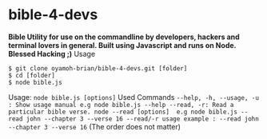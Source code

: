 # bible-4-devs
**Bible Utility for use on the commandline by developers, hackers and terminal lovers in general. Built using Javascript and runs on Node. Blessed Hacking ;)**
Usage
```
$ git clone oyamoh-brian/bible-4-devs.git [folder]
$ cd [folder]
$ node bible.js

```
Usage: ```node bible.js [options]```
Used Commands
	```--help, -h, --usage, -u : Show usage manual e.g node bible.js --help
	--read, -r: Read a particular bible verse. node --read [options] 
		e.g node bible.js --read john --chapter 3 --verse 16
	--read/-r usage example : --read john --chapter 3 --verse 16``` 
	(The order does not matter)
